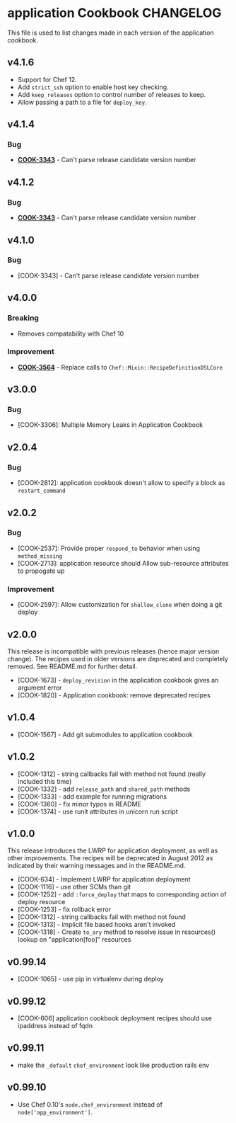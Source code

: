 application Cookbook CHANGELOG
=======================
This file is used to list changes made in each version of the application cookbook.


v4.1.6
------
- Support for Chef 12.
- Add `strict_ssh` option to enable host key checking.
- Add `keep_releases` option to control number of releases to keep.
- Allow passing a path to a file for `deploy_key`.

v4.1.4
------
### Bug
- **[COOK-3343](https://tickets.opscode.com/browse/COOK-3343)** - Can't parse release candidate version number


v4.1.2
------
### Bug
- **[COOK-3343](https://tickets.opscode.com/browse/COOK-3343)** - Can't parse release candidate version number


v4.1.0
------
### Bug
- [COOK-3343] - Can't parse release candidate version number


v4.0.0
------
### Breaking
- Removes compatability with Chef 10

### Improvement
- **[COOK-3564](https://tickets.opscode.com/browse/COOK-3564)** - Replace calls to `Chef::Mixin::RecipeDefinitionDSLCore`

v3.0.0
------
### Bug
- [COOK-3306]: Multiple Memory Leaks in Application Cookbook

v2.0.4
------
### Bug
- [COOK-2812]: application cookbook doesn't allow to specify a block as `restart_command`

v2.0.2
------
### Bug
- [COOK-2537]: Provide proper `respond_to` behavior when using `method_missing`
- [COOK-2713]: application resource should Allow sub-resource attributes to propogate up

### Improvement
- [COOK-2597]: Allow customization for `shallow_clone` when doing a git deploy

v2.0.0
------
This release is incompatible with previous releases (hence major version change). The recipes used in older versions are deprecated and completely removed. See README.md for further detail.

- [COOK-1673] - `deploy_revision` in the application cookbook gives an argument error
- [COOK-1820] - Application cookbook: remove deprecated recipes

v1.0.4
------
- [COOK-1567] - Add git submodules to application cookbook

v1.0.2
------
- [COOK-1312] - string callbacks fail with method not found (really included this time)
- [COOK-1332] - add `release_path` and `shared_path` methods
- [COOK-1333] - add example for running migrations
- [COOK-1360] - fix minor typos in README
- [COOK-1374] - use runit attributes in unicorn run script

v1.0.0
------
This release introduces the LWRP for application deployment, as well as other improvements. The recipes will be deprecated in August 2012 as indicated by their warning messages and in the README.md.

- [COOK-634] - Implement LWRP for application deployment
- [COOK-1116] - use other SCMs than git
- [COOK-1252] - add `:force_deploy` that maps to corresponding action of deploy resource
- [COOK-1253] - fix rollback error
- [COOK-1312] - string callbacks fail with method not found
- [COOK-1313] - implicit file based hooks aren't invoked
- [COOK-1318] - Create `to_ary` method to resolve issue in resources() lookup on "application[foo]" resources

v0.99.14
--------
- [COOK-1065] - use pip in virtualenv during deploy

v0.99.12
--------
- [COOK-606] application cookbook deployment recipes should use ipaddress instead of fqdn

v0.99.11
--------
- make the `_default` `chef_environment` look like production rails env

v0.99.10
--------
- Use Chef 0.10's `node.chef_environment` instead of `node['app_environment']`.
